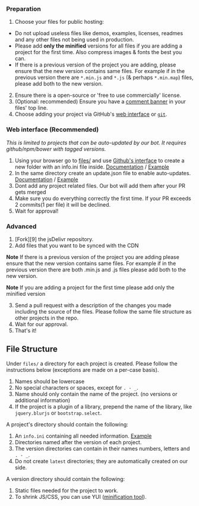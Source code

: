### Preparation

1. Choose your files for public hosting:
 * Do not upload useless files like demos, examples, licenses, readmes and any other files not being used in production.
 * Please add **only the minified** versions for all files if you are adding a project for the first time.  Also compress images & fonts the best you can.
 * If there is a previous version of the project you are adding, please ensure that the new version contains same files. For example if in the previous version there are `*.min.js` and `*.js` (& perhaps `*.min.map`) files, please add both to the new version.
2. Ensure there is a open-source or 'free to use commercially' license.
3. (Optional: recommended) Ensure you have a [comment banner](https://github.com/tomByrer/web-engeneering-notes/blob/master/banner-tips.md#mini-banner) in your files' top line.
4. Choose adding your project via GitHub's [web interface](#web-interface-recommended) or [`git`](#advanced).


### Web interface (Recommended)

*This is limited to projects that can be auto-updated by our bot. It requires github/npm/bower with tagged versions.*

1. Using your browser go to [files/][1] and use [Github's interface](https://cloud.githubusercontent.com/assets/1834071/6826939/4019ce7a-d30d-11e4-8d1b-7821b923dd50.gif) to create a new folder with an info.ini file inside. [Documentation](https://github.com/jsdelivr/jsdelivr/blob/master/CONTRIBUTING.md#file-structure) / [Example][2]
2. In the same directory create an update.json file to enable auto-updates. [Documentation](https://github.com/jsdelivr/libgrabber#add-updatejson-schema) / [Example](https://github.com/jsdelivr/jsdelivr/blob/master/files/angular.moment/update.json)
3. Dont add any project related files. Our bot will add them after your PR gets merged
4. Make sure you do everything correctly the first time. If your PR exceeds 2 commits(1 per file) it will be declined.
5. Wait for approval!


### Advanced

 1. [Fork][9] the jsDelivr repository.
 2. Add files that you want to be synced with the CDN

  **Note** If there is a previous version of the project you are adding please ensure that the new version contains same files. For example if in the previous version there are both .min.js and .js files please add both to the new version.
  
  **Note** If you are adding a project for the first time please add only the minified version

 3. Send a pull request with a description of the changes you made including the source of the files. Please follow the same file structure as other projects in the repo.
 4. Wait for our approval.
 5. That's it!


File Structure
--------------
Under `files/` a directory for each project is created. Please follow the instructions below (exceptions are made on a per-case basis).

1. Names should be lowercase
2. No special characters or spaces, except for `. - _`.
3. Name should only contain the name of the project. (no versions or additional information)
4. If the project is a plugin of a library, prepend the name of the library, like `jquery.blurjs` or `bootstrap.select`.

A project's directory should contain the following:

1. An `info.ini` containing all needed information. [Example][2]
2. Directories named after the version of each project.
3. The version directories can contain in their names numbers, letters and `. - _`.
4. Do not create `latest` directories; they are automatically created on our side.

A version directory should contain the following:

1. Static files needed for the project to work.
2. To shrink JS/CSS, you can use YUI ([minification tool][3]).

  [1]: https://github.com/jsdelivr/jsdelivr/tree/master/files
  [2]: https://github.com/jimaek/jsdelivr/blob/master/files/abaaso/info.ini
  [3]: http://refresh-sf.com/yui/
